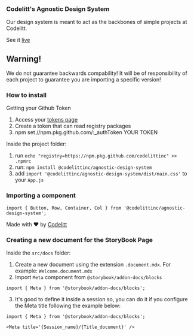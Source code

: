 ### Codelitt's Agnostic Design System

Our design system is meant to act as the backbones of simple projects at Codelitt.

See it [live](https://design-system.codelitt.dev/)

## Warning!

We do not guarantee backwards compability! It will be of responsibility of each project to guarantee
you are importing a specific version!

### How to install

Getting your Github Token

1. Access your [tokens page](https://github.com/settings/tokens)
2. Create a token that can read registry packages
3. npm set //npm.pkg.github.com/:_authToken YOUR TOKEN

Inside the project folder:

1. run `echo "registry=https://npm.pkg.github.com/codelittinc" >> .npmrc`
2. run: `npm install @codelittinc/agnostic-design-system`
3. add `import '@codelittinc/agnostic-design-system/dist/main.css'` to your `App.js`

### Importing a component

`import { Button, Row, Container, Col } from '@codelittinc/agnostic-design-system';`

Made with ❤️ by [Codelitt](https://www.codelitt.com)

### Creating a new document for the StoryBook Page

Inside the `src/docs` folder:

1. Create a new document using the extension `.document.mdx`. For example: `Welcome.document.mdx`
2. Import `Meta` component from `@storybook/addon-docs/blocks`

```
import { Meta } from '@storybook/addon-docs/blocks';
```

3. It's good to define it inside a session so, you can do it if you configure the Meta title following the example below:

```
import { Meta } from '@storybook/addon-docs/blocks';

<Meta title='{Session_name}/{Title_document}' />
```
